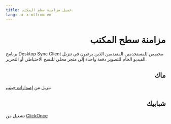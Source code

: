 ```yaml
---
title: عميل مزامنة سطح المكتب
lang: ar-x-mtfrom-en
---
```

<h1 style=";text-align:right;direction:rtl"> مزامنة سطح المكتب </h1> 

<Leader> 

 برنامج Desktop Sync Client مخصص للمستخدمين المتقدمين الذين يرغبون في تنزيل الفيديو الخام للتصوير دفعة واحدة إلى متجر محلي للنسخ الاحتياطي أو التحرير.  

</Leader> 

<h2 style=";text-align:right;direction:rtl"> ماك </h2> 

 تنزيل من <a href="https://github.com/our-story-media/ourstory-desktop/releases/latest/download/Our.Story.Sync-1.1.pkg">إصدارات جيثب</a>  

<h2 style=";text-align:right;direction:rtl"> شبابيك </h2> 

 تشغيل من <a href="https://raw.githubusercontent.com/our-story-media/ourstory-desktop/master/installs/setup.exe">ClickOnce</a>  

